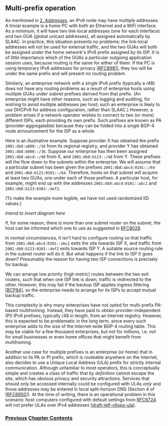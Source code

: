 ## Multi-prefix operation

As mentioned in [2. Addresses](../2.%20IPv6%20Basic%20Technology/Addresses.md), an IPv6 node may have multiple addresses. A trivial example is a home PC with both an Ethernet and a WiFi interface. As a minimum, it will have two link-local addresses (one for each interface) and two GUA (global unicast addresses), all assigned automatically by SLAAC. In practice, this situation presents no problems: the link-local addresses will not be used for external traffic, and the two GUAs will both be assigned under the home network's IPv6 prefix assigned by its ISP. It is of little importance which of the GUAs a particular outgoing application session uses, because routing is the same for either of them. If the PC is using temporary IPv6 addresses for privacy \[[RFC8981](https://www.rfc-editor.org/info/rfc8981)], they too will be under the same prefix and will present no routing problem.

Similarly, an enterprise network with a single IPv6 prefix (typically a /48) does not have any routing problems as a result of enterprise hosts using multiple GUAs under subnet prefixes derived from that prefix. (An enterprise might have other reasons, such as logging and auditing, for wishing to avoid multiple addresses per host; such an enterprise is likely to use DHCPv6 for address configuration, rather than SLAAC.) However, a problem arises if a network operator wishes to connect to two (or more) different ISPs, each providing its own prefix. Such prefixes are known as PA (provider-aggregatable) because they can be folded into a single BGP-4 route announcement for the ISP as a whole.

Here is an illustrative example. Suppose provider X has obtained the prefix ```2001:db8:a000::/36``` from its regional registry, and provider Y has obtained ```2001:db8:b000::/36```. Suppose our enterprise has then been assigned ```2001:db8:abcd::/48``` from X, and ```2001:db8:b123::/48``` from Y. These prefixes will the flow down to the subnets within the enterprise. We will assume that a particular subnet has been given the prefixes ```2001:db8:abcd:0101::/64``` and ```2001:db8:b123:0101::/64```. Therefore, hosts on that subnet will acquire at least two GUAs, one under each of those prefixes. A particular host, for example, might end up with the addresses ```2001:db8:abcd:0101::abc1``` and ```2001:db8:b123:0101::def2```.

(To make the example more legible, we have not used randomized IID values.)

*Intend to insert diagram here*

If, for some reason, there is more than one subnet router on the subnet, the host can be informed which one to use as suggested in [RFC8028](https://www.rfc-editor.org/info/rfc8028).

In normal circumstances, it isn't hard to configure routing so that traffic from ```2001:db8:abcd:0101::abc1``` exits the site towards ISP X, and traffic from ```2001:db8:b123:0101::def2``` exits towards ISP Y. A suitable source routing rule in the subnet router will do it. But what happens if the link to ISP X goes down? Presumably the reason for having two ISP connections is precisely for backup.

We can arrange low priority (high metric) routes between the two exit routers, such that when one ISP link is down, traffic is redirected to the other. However, this may fail if the backup ISP applies ingress filtering \[[BCP84](https://www.rfc-editor.org/info/bcp84)], so the enterprise needs to arrange for its ISPs to accept mutual backup traffic.

This complexity is why many enterprises have not opted for multi-prefix PA-based multihoming. Instead, they have paid to obtain provider-independent (PI) IPv6 prefixes, typically /48 in length, from an Internet registry. However, this is expected to be problematic in the long term, since every such enterprise adds to the size of the Internet-wide BGP-4 routing table. This may be viable for a few thousand enterprises, but not for millions, i.e. not for small businesses or even home offices that might benefit from multihoming.

Another use case for multiple prefixes is an enterprise (or home) that in addition to its PA or PI prefix, which is routeable anywhere on the Internet, also decides to use a Unique Local Address (ULA) prefix for strictly internal communication. Although unfamiliar to most operators, this is conceptually simple and creates a class of traffic that *by definition* cannot escape the site, which has obvious privacy and security attractions. Services that should only be accessed internally could be configured with ULAs *only* and those addresses may be entered in local split-horizon DNS (Section 4 of \[[RFC6950](https://www.rfc-editor.org/info/rfc6950)]). At the time of writing, there is an operational problem in this scenario: host computers configured with default settings from [RFC6724](https://www.rfc-editor.org/info/rfc6724) will not prefer ULAs over IPv4 addresses \[[draft-ietf-v6ops-ula](https://datatracker.ietf.org/doc/draft-ietf-v6ops-ula/)].

<!-- Link lines generated automatically; do not delete -->
### [<ins>Previous</ins>](Security%20operation.md) [<ins>Chapter Contents</ins>](6.%20Management%20and%20Operations.md)
